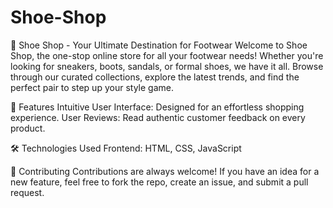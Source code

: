 # Shoe-Shop

👟 Shoe Shop - Your Ultimate Destination for Footwear
Welcome to Shoe Shop, the one-stop online store for all your footwear needs! Whether you're looking for sneakers, boots, sandals, or formal shoes, we have it all. Browse through our curated collections, explore the latest trends, and find the perfect pair to step up your style game.

🚀 Features
Intuitive User Interface: Designed for an effortless shopping experience.
User Reviews: Read authentic customer feedback on every product.

🛠️ Technologies Used
Frontend: HTML, CSS, JavaScript

📌 Contributing
Contributions are always welcome! If you have an idea for a new feature, feel free to fork the repo, create an issue, and submit a pull request.


